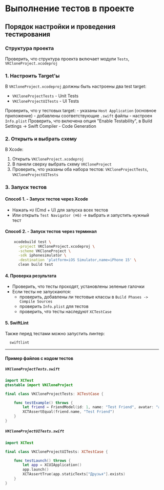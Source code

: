 # Выполнение тестов в проекте

## Порядок настройки и проведения тестирования

### Структура проекта

Проверить, что структура проекта включает модули `Tests`, `VKCloneProject.xcodeproj`


### 1. Настроить Target'ы

В `VKCloneProject.xcodeproj` должны быть настроены два test target:

- `VKCloneProjectTests` - Unit Tests
- `VKCloneProjectUITests` - UI Tests

Проверить, что у тестовых target:
    - указаны `Host Application` (основное приложение)
    - добавлены соответствующие `.swift` файлы
    - настроен `Info.plist`
Проверить, что включена опция "Enable Testability", в Build Settings → Swift Compiler - Code Generation


### 2. Открыть и выбрать схему

В Xcode:
1. Открыть `VKCloneProject.xcodeproj`
2. В панели сверху выбрать схему `VKCloneProject`
3. Проверить, что указаны оба набора тестов: `VKCloneProjectTests`, `VKCloneProjectUITests`


### 3. Запуск тестов
#### Способ 1. - Запуск тестов через Xcode

- Нажать `⌘U` (Cmd + U) для запуска всех тестов
- Или открыть `Test Navigator (⌘6)` -> выбрать и запустить нужный тест

#### Способ 2. - Запуск тестов через терминал

```bash
    xcodebuild test \
      -project VKCloneProject.xcodeproj \
      -scheme VKCloneProject \
      -sdk iphonesimulator \
      -destination 'platform=iOS Simulator,name=iPhone 15' \
      clean build test
```


#### 4. Проверка результата

- Проверить, что тесты проходят, установлены зеленые галочки
- Если тесты не запускаются:
    - проверить, добавлены ли тестовые классы в `Build Phases -> Compile Sources`
    - проверить `Info.plist` для тестов
    - проверить, что тесты наследуют `XCTestCase`


#### 5. SwiftLint

Также перед тестами можно запустить линтер:

```bash
  swiftlint
```

<hr>

#### Пример файлов с кодом тестов

##### `VKCloneProjectTests.swift`

```swift
import XCTest
@testable import VKCloneProject

final class VKCloneProjectTests: XCTestCase {

    func testExample() throws {
        let friend = FriendModel(id: 1, name: "Test Friend", avatar: "avatar1")
        XCTAssertEqual(friend.name, "Test Friend")
    }
}
```

##### `VKCloneProjectUITests.swift`

```swift
import XCTest

final class VKCloneProjectUITests: XCTestCase {

    func testLaunch() throws {
        let app = XCUIApplication()
        app.launch()
        XCTAssertTrue(app.staticTexts["Друзья"].exists)
    }
}
```

<br><br><br><br>
